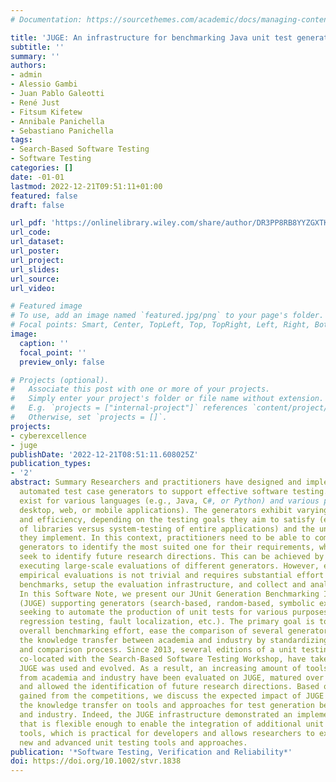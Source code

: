 ```yaml
---
# Documentation: https://sourcethemes.com/academic/docs/managing-content/

title: 'JUGE: An infrastructure for benchmarking Java unit test generators'
subtitle: ''
summary: ''
authors:
- admin
- Alessio Gambi
- Juan Pablo Galeotti
- René Just
- Fitsum Kifetew
- Annibale Panichella
- Sebastiano Panichella
tags:
- Search-Based Software Testing
- Software Testing
categories: []
date: -01-01
lastmod: 2022-12-21T09:51:11+01:00
featured: false
draft: false

url_pdf: 'https://onlinelibrary.wiley.com/share/author/DR3PP8RB8YYZGXTKR4AY?target=10.1002/stvr.1838'
url_code:
url_dataset:
url_poster:
url_project:
url_slides:
url_source:
url_video: 

# Featured image
# To use, add an image named `featured.jpg/png` to your page's folder.
# Focal points: Smart, Center, TopLeft, Top, TopRight, Left, Right, BottomLeft, Bottom, BottomRight.
image:
  caption: ''
  focal_point: ''
  preview_only: false

# Projects (optional).
#   Associate this post with one or more of your projects.
#   Simply enter your project's folder or file name without extension.
#   E.g. `projects = ["internal-project"]` references `content/project/deep-learning/index.md`.
#   Otherwise, set `projects = []`.
projects:
- cyberexcellence
- juge
publishDate: '2022-12-21T08:51:11.608025Z'
publication_types:
- '2'
abstract: Summary Researchers and practitioners have designed and implemented various
  automated test case generators to support effective software testing. Such generators
  exist for various languages (e.g., Java, C#, or Python) and various platforms (e.g.,
  desktop, web, or mobile applications). The generators exhibit varying effectiveness
  and efficiency, depending on the testing goals they aim to satisfy (e.g., unit-testing
  of libraries versus system-testing of entire applications) and the underlying techniques
  they implement. In this context, practitioners need to be able to compare different
  generators to identify the most suited one for their requirements, while researchers
  seek to identify future research directions. This can be achieved by systematically
  executing large-scale evaluations of different generators. However, executing such
  empirical evaluations is not trivial and requires substantial effort to select appropriate
  benchmarks, setup the evaluation infrastructure, and collect and analyse the results.
  In this Software Note, we present our JUnit Generation Benchmarking Infrastructure
  (JUGE) supporting generators (search-based, random-based, symbolic execution, etc.)
  seeking to automate the production of unit tests for various purposes (validation,
  regression testing, fault localization, etc.). The primary goal is to reduce the
  overall benchmarking effort, ease the comparison of several generators, and enhance
  the knowledge transfer between academia and industry by standardizing the evaluation
  and comparison process. Since 2013, several editions of a unit testing tool competition,
  co-located with the Search-Based Software Testing Workshop, have taken place where
  JUGE was used and evolved. As a result, an increasing amount of tools (over 10)
  from academia and industry have been evaluated on JUGE, matured over the years,
  and allowed the identification of future research directions. Based on the experience
  gained from the competitions, we discuss the expected impact of JUGE in improving
  the knowledge transfer on tools and approaches for test generation between academia
  and industry. Indeed, the JUGE infrastructure demonstrated an implementation design
  that is flexible enough to enable the integration of additional unit test generation
  tools, which is practical for developers and allows researchers to experiment with
  new and advanced unit testing tools and approaches.
publication: '*Software Testing, Verification and Reliability*'
doi: https://doi.org/10.1002/stvr.1838
---
```

